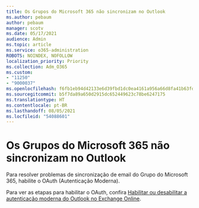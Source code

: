 ```yaml
---
title: Os Grupos do Microsoft 365 não sincronizam no Outlook
ms.author: pebaum
author: pebaum
manager: scotv
ms.date: 05/17/2021
audience: Admin
ms.topic: article
ms.service: o365-administration
ROBOTS: NOINDEX, NOFOLLOW
localization_priority: Priority
ms.collection: Adm_O365
ms.custom:
- "11250"
- "9000037"
ms.openlocfilehash: f6fb1eb94d42133e6d39fbd1dc0ea4161a956a66d8fa41b63fd72bf6e1dadce3
ms.sourcegitcommit: b5f7da89a650d2915dc652449623c78be6247175
ms.translationtype: HT
ms.contentlocale: pt-BR
ms.lasthandoff: 08/05/2021
ms.locfileid: "54088601"
---
```

# <a name="microsoft-365-groups-not-synching-in-outlook"></a>Os Grupos do Microsoft 365 não sincronizam no Outlook

Para resolver problemas de sincronização de email do Grupo do Microsoft 365, habilite o OAuth (Autenticação Moderna). 

Para ver as etapas para habilitar o OAuth, confira [Habilitar ou desabilitar a autenticação moderna do Outlook no Exchange Online](/exchange/clients-and-mobile-in-exchange-online/enable-or-disable-modern-authentication-in-exchange-online).